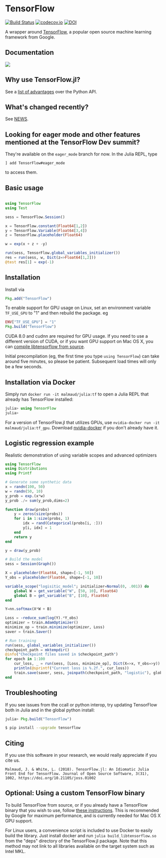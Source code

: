 # TensorFlow

[![Build Status](https://travis-ci.org/malmaud/TensorFlow.jl.svg?branch=master)](https://travis-ci.org/malmaud/TensorFlow.jl)
[![codecov.io](http://codecov.io/github/malmaud/TensorFlow.jl/coverage.svg?branch=master)](http://codecov.io/github/malmaud/TensorFlow.jl?branch=master)
[![DOI](http://joss.theoj.org/papers/10.21105/joss.01002/status.svg)](https://doi.org/10.21105/joss.01002)

A wrapper around [TensorFlow](https://www.tensorflow.org/), a popular open source machine learning framework from Google.

## Documentation

[![](https://img.shields.io/badge/docs-latest-blue.svg)](https://malmaud.github.io/TensorFlow.jl/latest)

## Why use TensorFlow.jl?

See a [list of advantages](https://github.com/malmaud/TensorFlow.jl/blob/master/docs/src/why_julia.md)
over the Python API.

## What's changed recently?

See [NEWS](https://github.com/malmaud/TensorFlow.jl/blob/master/NEWS.md).

## Looking for eager mode and other features mentioned at the TensorFlow Dev summit?

They're available on the `eager_mode` branch for now. In the Julia REPL, type

```
] add TensorFlow#eager_mode
```

to access them.

## Basic usage

```julia

using TensorFlow
using Test

sess = TensorFlow.Session()

x = TensorFlow.constant(Float64[1,2])
y = TensorFlow.Variable(Float64[3,4])
z = TensorFlow.placeholder(Float64)

w = exp(x + z + -y)

run(sess, TensorFlow.global_variables_initializer())
res = run(sess, w, Dict(z=>Float64[1,2]))
@test res[1] ≈ exp(-1)
```

## Installation

Install via

```julia
Pkg.add("TensorFlow")
```

To enable support for GPU usage on Linux, set an environment variable `TF_USE_GPU` to "1" and then rebuild the package. eg

```julia
ENV["TF_USE_GPU"] = "1"
Pkg.build("TensorFlow")
```

CUDA 8.0 and cudnn are required for GPU usage.
If you need to use a different version of CUDA, or if you want GPU support on Mac OS X, you can [compile libtensorflow from source](#optional-using-a-custom-tensorflow-binary).

Initial precompilation (eg, the first time you type `using TensorFlow`) can take around five minutes, so please be patient. Subsequent load times will only be a few seconds.

## Installation via Docker

Simply run `docker run -it malmaud/julia:tf` to open a Julia REPL that already
has TensorFlow installed:

```julia
julia> using TensorFlow
julia>
```

For a version of TensorFlow.jl that utilizes GPUs, use `nvidia-docker run -it malmaud/julia:tf_gpu`.
Download [nvidia-docker](https://github.com/NVIDIA/nvidia-docker) if you don't
already have it.

## Logistic regression example

Realistic demonstration of using variable scopes and advanced optimizers

```julia
using TensorFlow
using Distributions
using Printf

# Generate some synthetic data
x = randn(100, 50)
w = randn(50, 10)
y_prob = exp.(x*w)
y_prob ./= sum(y_prob,dims=2)

function draw(probs)
    y = zeros(size(probs))
    for i in 1:size(probs, 1)
        idx = rand(Categorical(probs[i, :]))
        y[i, idx] = 1
    end
    return y
end

y = draw(y_prob)

# Build the model
sess = Session(Graph())

X = placeholder(Float64, shape=[-1, 50])
Y_obs = placeholder(Float64, shape=[-1, 10])

variable_scope("logisitic_model"; initializer=Normal(0, .001)) do
    global W = get_variable("W", [50, 10], Float64)
    global B = get_variable("B", [10], Float64)
end

Y=nn.softmax(X*W + B)

Loss = -reduce_sum(log(Y).*Y_obs)
optimizer = train.AdamOptimizer()
minimize_op = train.minimize(optimizer, Loss)
saver = train.Saver()

# Run training
run(sess, global_variables_initializer())
checkpoint_path = mktempdir()
@info("Checkpoint files saved in $checkpoint_path")
for epoch in 1:100
    cur_loss, _ = run(sess, [Loss, minimize_op], Dict(X=>x, Y_obs=>y))
    println(@sprintf("Current loss is %.2f.", cur_loss))
    train.save(saver, sess, joinpath(checkpoint_path, "logistic"), global_step=epoch)
end
```

## Troubleshooting

If you see issues from the ccall or python interop, try updating TensorFlow both in Julia and in the global python install:

```julia
julia> Pkg.build("TensorFlow")
```

```bash
$ pip install --upgrade tensorflow
```

## Citing

If you use this software in your research, we would really appreciate if you cite us.

```
Malmaud, J. & White, L. (2018). TensorFlow.jl: An Idiomatic Julia Front End for TensorFlow. Journal of Open Source Software, 3(31), 1002, https://doi.org/10.21105/joss.01002
```

## Optional: Using a custom TensorFlow binary

To build TensorFlow from source, or if you already have a TensorFlow binary that you wish to use, follow [these instructions](https://malmaud.github.io/TensorFlow.jl/latest/build_from_source.html). This is recommended by Google for maximum performance, and is currently needed for Mac OS X GPU support.

For Linux users, a convenience script is included to use Docker to easily build the library. Just install docker and run `julia build_libtensorflow.so` from the "deps" directory of the TensorFlow.jl package. Note that this method may not link to all libraries available on the target system such as Intel MKL.
